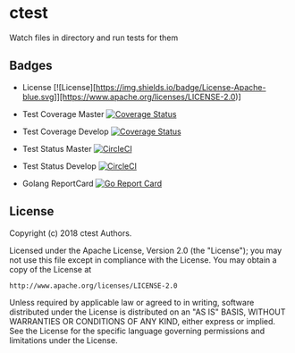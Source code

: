 # ctest

Watch files in directory and run tests for them


## Badges

* License [![License][https://img.shields.io/badge/License-Apache-blue.svg]][https://www.apache.org/licenses/LICENSE-2.0)]

* Test Coverage Master [![Coverage Status](https://coveralls.io/repos/github/repejota/ctest/badge.svg?branch=master)](https://coveralls.io/github/repejota/ctest?branch=master)
* Test Coverage Develop [![Coverage Status](https://coveralls.io/repos/github/repejota/ctest/badge.svg?branch=develop)](https://coveralls.io/github/repejota/ctest?branch=develop)

* Test Status Master [![CircleCI](https://circleci.com/gh/repejota/ctest/tree/master.svg?style=svg)](https://circleci.com/gh/repejota/ctest/tree/master)
* Test Status Develop [![CircleCI](https://circleci.com/gh/repejota/ctest/tree/develop.svg?style=svg)](https://circleci.com/gh/repejota/ctest/tree/develop)

* Golang ReportCard [![Go Report Card](https://goreportcard.com/badge/github.com/repejota/ctest)](https://goreportcard.com/report/github.com/repejota/ctest)

## License

Copyright (c) 2018 ctest Authors.

Licensed under the Apache License, Version 2.0 (the "License");
you may not use this file except in compliance with the License.
You may obtain a copy of the License at

    http://www.apache.org/licenses/LICENSE-2.0

Unless required by applicable law or agreed to in writing, software
distributed under the License is distributed on an "AS IS" BASIS,
WITHOUT WARRANTIES OR CONDITIONS OF ANY KIND, either express or implied.
See the License for the specific language governing permissions and
limitations under the License.
